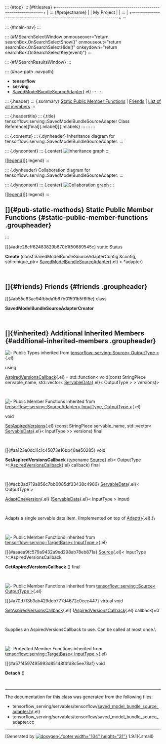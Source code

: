 ::: {#top}
::: {#titlearea}
+-----------------------------------------------------------------------+
| ::: {#projectname}                                                    |
| My Project                                                            |
| :::                                                                   |
+-----------------------------------------------------------------------+
:::

::: {#main-nav}
:::

::: {#MSearchSelectWindow onmouseover="return searchBox.OnSearchSelectShow()" onmouseout="return searchBox.OnSearchSelectHide()" onkeydown="return searchBox.OnSearchSelectKey(event)"}
:::

::: {#MSearchResultsWindow}
:::

::: {#nav-path .navpath}
-   **tensorflow**
-   **serving**
-   [SavedModelBundleSourceAdapter](classtensorflow_1_1serving_1_1SavedModelBundleSourceAdapter.html){.el}
:::
:::

::: {.header}
::: {.summary}
[Static Public Member Functions](#pub-static-methods) \|
[Friends](#friends) \| [List of all
members](classtensorflow_1_1serving_1_1SavedModelBundleSourceAdapter-members.html)
:::

::: {.headertitle}
::: {.title}
tensorflow::serving::SavedModelBundleSourceAdapter Class
Reference[[final]{.mlabel}]{.mlabels}
:::
:::
:::

::: {.contents}
::: {.dynheader}
Inheritance diagram for
tensorflow::serving::SavedModelBundleSourceAdapter:
:::

::: {.dyncontent}
::: {.center}
![Inheritance
graph](classtensorflow_1_1serving_1_1SavedModelBundleSourceAdapter__inherit__graph.png)
:::

[\[[legend](graph_legend.html)\]]{.legend}
:::

::: {.dynheader}
Collaboration diagram for
tensorflow::serving::SavedModelBundleSourceAdapter:
:::

::: {.dyncontent}
::: {.center}
![Collaboration
graph](classtensorflow_1_1serving_1_1SavedModelBundleSourceAdapter__coll__graph.png)
:::

[\[[legend](graph_legend.html)\]]{.legend}
:::

[]{#pub-static-methods} Static Public Member Functions {#static-public-member-functions .groupheader}
------------------------------------------------------
:::

[]{#adfe28cff62483829b870b1f50689545c} static Status 

**Create** (const SavedModelBundleSourceAdapterConfig &config,
std::unique\_ptr\<
[SavedModelBundleSourceAdapter](classtensorflow_1_1serving_1_1SavedModelBundleSourceAdapter.html){.el}
\> \*adapter)

 

[]{#friends} Friends {#friends .groupheader}
--------------------

[]{#ab55c63ac94fbbda1b67b01591b5f6f5e} class 

**SavedModelBundleSourceAdapterCreator**

 

[]{#inherited} Additional Inherited Members {#additional-inherited-members .groupheader}
-------------------------------------------

![-](closed.png) Public Types inherited from
[tensorflow::serving::Source\< OutputType
\>](classtensorflow_1_1serving_1_1Source.html){.el}

using 

[AspiredVersionsCallback](classtensorflow_1_1serving_1_1Source.html#aeb281087e1478b0ff4a74e3f60496c6f){.el}
= std::function\< void(const StringPiece servable\_name, std::vector\<
[ServableData](classtensorflow_1_1serving_1_1ServableData.html){.el}\<
OutputType \> \> versions)\>

 

![-](closed.png) Public Member Functions inherited from
[tensorflow::serving::SourceAdapter\< InputType, OutputType
\>](classtensorflow_1_1serving_1_1SourceAdapter.html){.el}

void 

[SetAspiredVersions](classtensorflow_1_1serving_1_1SourceAdapter.html#a9775d0a39269efb319a0dbd94862f183){.el}
(const StringPiece servable\_name, std::vector\<
[ServableData](classtensorflow_1_1serving_1_1ServableData.html){.el}\<
InputType \>\> versions) final

 

[]{#aa123a0dc11c1c45073e16bb40ae50285} void 

**SetAspiredVersionsCallback** (typename
[Source](classtensorflow_1_1serving_1_1Source.html){.el}\< OutputType
\>::[AspiredVersionsCallback](classtensorflow_1_1serving_1_1Source.html#aeb281087e1478b0ff4a74e3f60496c6f){.el}
callback) final

 

[]{#acb3ad719a856c7bb0085df33438c4986}
[ServableData](classtensorflow_1_1serving_1_1ServableData.html){.el}\<
OutputType \> 

[AdaptOneVersion](classtensorflow_1_1serving_1_1SourceAdapter.html#acb3ad719a856c7bb0085df33438c4986){.el}
([ServableData](classtensorflow_1_1serving_1_1ServableData.html){.el}\<
InputType \> input)

 

Adapts a single servable data item. (Implemented on top of
[Adapt()](classtensorflow_1_1serving_1_1SourceAdapter.html#a7c960f8493040fc8cb0766e4c2cebf60){.el}.)\

 

![-](closed.png) Public Member Functions inherited from
[tensorflow::serving::TargetBase\< InputType
\>](classtensorflow_1_1serving_1_1TargetBase.html){.el}

[]{#aaaea9fc579a9432a9ed298ab78eb871a}
[Source](classtensorflow_1_1serving_1_1Source.html){.el}\< InputType
\>::AspiredVersionsCallback 

**GetAspiredVersionsCallback** () final

 

![-](closed.png) Public Member Functions inherited from
[tensorflow::serving::Source\< OutputType
\>](classtensorflow_1_1serving_1_1Source.html){.el}

[]{#a70d7f3b3ab429deb777d4672c0cec447} virtual void 

[SetAspiredVersionsCallback](classtensorflow_1_1serving_1_1Source.html#a70d7f3b3ab429deb777d4672c0cec447){.el}
([AspiredVersionsCallback](classtensorflow_1_1serving_1_1Source.html#aeb281087e1478b0ff4a74e3f60496c6f){.el}
callback)=0

 

Supplies an AspiredVersionsCallback to use. Can be called at most once.\

 

![-](closed.png) Protected Member Functions inherited from
[tensorflow::serving::TargetBase\< InputType
\>](classtensorflow_1_1serving_1_1TargetBase.html){.el}

[]{#a57f4597495993d85148f4fd8c5ee78af} void 

**Detach** ()

 

------------------------------------------------------------------------

The documentation for this class was generated from the following files:

-   tensorflow\_serving/servables/tensorflow/[saved\_model\_bundle\_source\_adapter.h](saved__model__bundle__source__adapter_8h_source.html){.el}
-   tensorflow\_serving/servables/tensorflow/saved\_model\_bundle\_source\_adapter.cc

------------------------------------------------------------------------

[Generated by [![doxygen](doxygen.svg){.footer width="104"
height="31"}](https://www.doxygen.org/index.html) 1.9.1]{.small}
